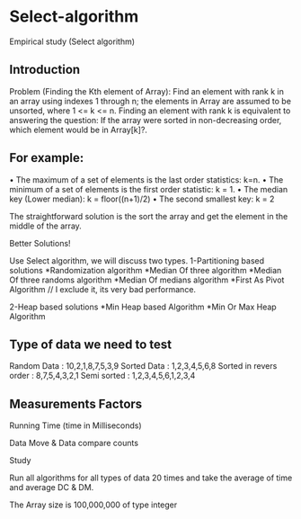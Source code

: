 # Select-algorithm
Empirical study (Select algorithm)

## Introduction

Problem (Finding the Kth element of Array): Find an element with rank k in an array using indexes 1
through n; the elements in Array are assumed to be unsorted, where 1 <= k <= n. Finding an element
with rank k is equivalent to answering the question: If the array were sorted in non-decreasing order, which element would be in Array[k]?.

## For example:

• The maximum of a set of elements is the last order statistics: k=n.
• The minimum of a set of elements is the first order statistic: k = 1.
• The median key (Lower median): k = floor((n+1)/2)
• The second smallest key: k = 2



The straightforward solution is the sort the array and get the element in the middle of the array.

Better Solutions!

Use Select algorithm, we will discuss two types.
1-Partitioning based solutions
  *Randomization algorithm
  *Median Of three algorithm
  *Median Of three randoms algorithm
  *Median Of medians algorithm
  *First As Pivot Algorithm // I exclude it, its very bad performance. 
  
2-Heap based solutions
   *Min Heap based Algorithm
   *Min Or Max Heap Algorithm
   
   
   
## Type of data we need to test 
   
Random Data : 10,2,1,8,7,5,3,9
Sorted Data : 1,2,3,4,5,6,8
Sorted in revers order : 8,7,5,4,3,2,1
Semi sorted : 1,2,3,4,5,6,1,2,3,4


## Measurements Factors 

Running Time (time in Milliseconds)

Data Move & Data compare counts 


Study


Run all algorithms for all types of data 20 times and take the average of time and average DC & DM.

The Array size is 100,000,000 of type integer




